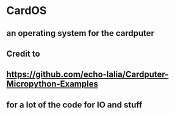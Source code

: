 # CardOS
## an operating system for the cardputer

## Credit to
## https://github.com/echo-lalia/Cardputer-Micropython-Examples
## for a lot of the code for IO and stuff
